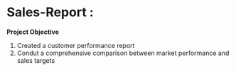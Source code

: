 # Sales-Report :
**Project Objective**

1. Created a customer performance report
2. Condut a comprehensive comparison between market performance and sales targets



